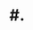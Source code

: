 # #. <TITLE>


# LAB

## Summary

## Tasks

# RESULTS


# Summary
Summary 

# Tasks
- Task #1 

# Results